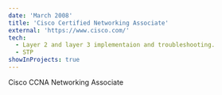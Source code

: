 ```yaml
---
date: 'March 2008'
title: 'Cisco Certified Networking Associate'
external: 'https://www.cisco.com/'
tech:
  - Layer 2 and layer 3 implementaion and troubleshooting.
  - STP
showInProjects: true
---
```


Cisco CCNA Networking Associate

